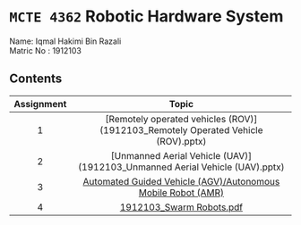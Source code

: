 # `MCTE 4362` Robotic Hardware System

Name: Iqmal Hakimi Bin Razali\
Matric No : 1912103

## Contents

| Assignment |                      Topic                       |
| :--: | :----------------------------------------------: |
|  1   | [Remotely operated vehicles (ROV)](1912103_Remotely Operated Vehicle (ROV).pptx) |
|  2   | [Unmanned Aerial Vehicle (UAV)](1912103_Unmanned Aerial Vehicle (UAV).pptx)|
|  3   | [Automated Guided Vehicle (AGV)/Autonomous Mobile Robot (AMR)](1912103_AGV-AMR.pptx)|
|  4   | [1912103_Swarm Robots.pdf](https://github.com/iqmzl/MCTE-4362/blob/00f829ed10eb01755bb1872be742884599cc7e3f/1912103_Swarm%20Robots.pdf)|
